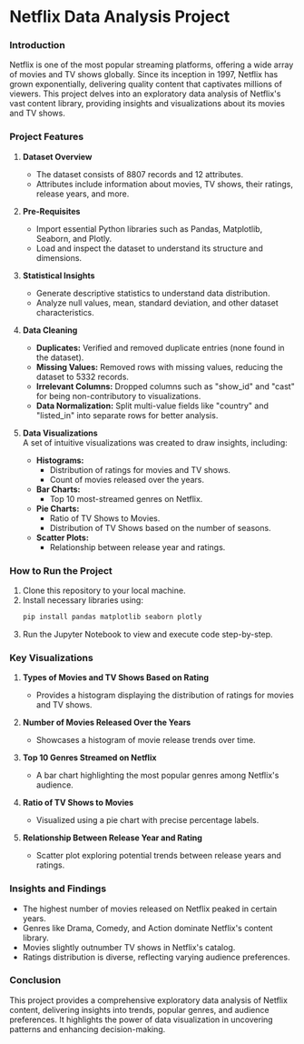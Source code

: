 # Netflix Data Analysis Project  

### **Introduction**  
Netflix is one of the most popular streaming platforms, offering a wide array of movies and TV shows globally. Since its inception in 1997, Netflix has grown exponentially, delivering quality content that captivates millions of viewers. This project delves into an exploratory data analysis of Netflix's vast content library, providing insights and visualizations about its movies and TV shows.

### **Project Features**  

1. **Dataset Overview**  
   - The dataset consists of 8807 records and 12 attributes.  
   - Attributes include information about movies, TV shows, their ratings, release years, and more.  

2. **Pre-Requisites**  
   - Import essential Python libraries such as Pandas, Matplotlib, Seaborn, and Plotly.  
   - Load and inspect the dataset to understand its structure and dimensions.  

3. **Statistical Insights**  
   - Generate descriptive statistics to understand data distribution.  
   - Analyze null values, mean, standard deviation, and other dataset characteristics.  

4. **Data Cleaning**  
   - **Duplicates:** Verified and removed duplicate entries (none found in the dataset).  
   - **Missing Values:** Removed rows with missing values, reducing the dataset to 5332 records.  
   - **Irrelevant Columns:** Dropped columns such as "show_id" and "cast" for being non-contributory to visualizations.  
   - **Data Normalization:** Split multi-value fields like "country" and "listed_in" into separate rows for better analysis.  

5. **Data Visualizations**  
   A set of intuitive visualizations was created to draw insights, including:  

   - **Histograms:**  
     - Distribution of ratings for movies and TV shows.  
     - Count of movies released over the years.  
   - **Bar Charts:**  
     - Top 10 most-streamed genres on Netflix.  
   - **Pie Charts:**  
     - Ratio of TV Shows to Movies.  
     - Distribution of TV Shows based on the number of seasons.  
   - **Scatter Plots:**  
     - Relationship between release year and ratings.  

### **How to Run the Project**  

1. Clone this repository to your local machine.  
2. Install necessary libraries using:  
   ```bash  
   pip install pandas matplotlib seaborn plotly  
   ```  
3. Run the Jupyter Notebook to view and execute code step-by-step.  

### **Key Visualizations**  

1. **Types of Movies and TV Shows Based on Rating**  
   - Provides a histogram displaying the distribution of ratings for movies and TV shows.  

2. **Number of Movies Released Over the Years**  
   - Showcases a histogram of movie release trends over time.  

3. **Top 10 Genres Streamed on Netflix**  
   - A bar chart highlighting the most popular genres among Netflix's audience.  

4. **Ratio of TV Shows to Movies**  
   - Visualized using a pie chart with precise percentage labels.  

5. **Relationship Between Release Year and Rating**  
   - Scatter plot exploring potential trends between release years and ratings.  

### **Insights and Findings**  

- The highest number of movies released on Netflix peaked in certain years.  
- Genres like Drama, Comedy, and Action dominate Netflix's content library.  
- Movies slightly outnumber TV shows in Netflix's catalog.  
- Ratings distribution is diverse, reflecting varying audience preferences.  

### **Conclusion**  
This project provides a comprehensive exploratory data analysis of Netflix content, delivering insights into trends, popular genres, and audience preferences. It highlights the power of data visualization in uncovering patterns and enhancing decision-making.
